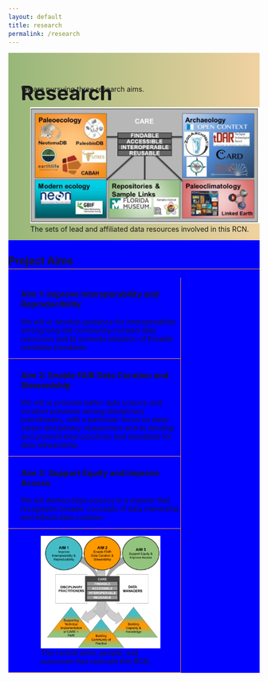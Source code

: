 ```yaml
---
layout: default
title: research
permalink: /research
---
```

<style>

div.text-block-main {
  display: grid;
  grid-template-rows: auto auto auto;
  margin-right:0px;
  padding-bottom:0px;
  }
div.text-block-right {
  margin-right:0px;
  padding-right:0px;
  width:100%;
  padding-left:0px;
  }
  
 @media print, screen and (max-width: 480px) {
  #stakes {
  width:200px;}
  }
</style>

<div class="text-block-main" style="display:grid;grid-template-rows:auto auto;margin:0;padding-left:0;width:100%;" id="block1">
  <div class="text-block-right" style="display:grid;grid-template-columns:repeat(auto-fit, minmax(460px, 1fr));background-image:linear-gradient(to left, #f0d2a1, #97b779);padding:0;" id="headingblock">
    <div class="text-block-right" style="display:grid;grid-template-rows:40px auto;background-color:transparent;padding-left:5%;align-content:center;width:95%;" id="heading-left">
      <h1 style="font-size:40px;height:40px;align-self:start;">Research</h1>
      <p style="align-self:start;padding-top:10px;">We are pursuing three research aims.</p>
    </div>
    <div class="text-block-right" style="background-color:transparent;padding-left:0;float:right;justify-self:end;max-width:460px;" id="heading-image">
      <figure style="margin-left:0px;margin-right:0px;">
        <img src="./images/fairos-stakeholders.jpg" alt="Stakeholders" style="max-width:460px;" id="stakes">
        <figcaption>The sets of lead and affiliated data resources involved in this RCN. </figcaption>
      </figure>
    </div>
  </div>
  
  <div class="text-block-right" style="display:grid;grid-template-rows:auto auto;background-color:blue;padding:0px;" id="meatblock">
    <div class="text-block-right" style="display:grid;grid-template-columns:auto;padding:0px;" id="aims-title">
      <h2 style="margin-bottom:17px;padding-bottom:3px;border-bottom: 1px solid #ec970b;">Project Aims</h2>
    </div>
    <div class="text-block-right" style="display:grid;grid-template-columns:repeat(auto-fill, minmax(300px, 1fr));justify-content:space-around;justify-items: space-around; padding-top:0px;" id="aimses">
      <div class="text-block-right" style="max-width:320px;padding-left:25px;padding-top:0px;padding-bottom:0px;margin-right:25px; border-bottom: 1px solid #ec970b; border-right: 1px solid #ec970b;">
        <h3> Aim 1: Improve Interoperability and Reproducibility </h3>
        <p> We will a) develop guidance for interoperability among long-tail community-curated data resources and
        b) promote adoption of broader metadata standards. </p>
      </div>
      <div class="text-block-right" style="max-width:320px;padding-left:25px;padding-top:0px;padding-bottom:0px;margin-right:25px; border-bottom: 1px solid #ec970b; border-right: 1px solid #ec970b;">
        <h3> Aim 2: Enable FAIR Data Curation and Stewardship </h3>
        <p>  We will a) promote better data science and curation practices among disciplinary practitioners, with a particular focus on    early-career disciplinary         researchers and b) develop and promote best practices and standards for data stewardship. </p>
      </div>
      <div class="text-block-right" style="max-width:320px;padding-left:25px;padding-top:0px;padding-bottom:0px;margin-right:25px; border-bottom: 1px solid #ec970b; border-right: 1px solid #ec970b;">
        <h3> Aim 3: Support Equity and Improve Access </h3>
        <p> We will democratize science in a manner that recognizes broader concepts of data ownership and ethical data curation. </p>
      </div>
      <div class="text-block-right" style="max-width:320px;padding-left:25px;padding-top:0px;padding-bottom:0px;margin-right:25px; border-bottom: 1px solid #ec970b; border-right: 1px solid #ec970b;">
        <figure>
          <img src="./images/rcn_aims.png" alt="goals" style="display:block" align="absbottom">
          <figcaption>The central aims, people, and outcomes that motivate this RCN. </figcaption>
        </figure>
       </div>
    </div>
</div>
